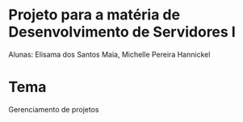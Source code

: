 # Projeto para a matéria de Desenvolvimento de Servidores I

Alunas: Elisama dos Santos Maia, Michelle Pereira Hannickel

# Tema

Gerenciamento de projetos
